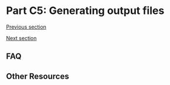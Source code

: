
# Part C5: Generating output files

[Previous section](C4_SCAFFOLD_RECIPE.md)

[Next section](C6_RGEN.md)


## FAQ


## Other Resources
